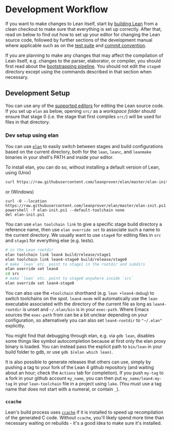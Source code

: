 # Development Workflow

If you want to make changes to Lean itself, start by [building Lean](../make/index.html) from a clean checkout to make sure that everything is set up correctly.
After that, read on below to find out how to set up your editor for changing the Lean source code, followed by further sections of the development manual where applicable such as on the [test suite](testing.md) and [commit convention](commit_convention.md).

If you are planning to make any changes that may affect the compilation of Lean itself, e.g. changes to the parser, elaborator, or compiler, you should first read about the [bootstrapping pipeline](bootstrap.md).
You should not edit the `stage0` directory except using the commands described in that section when necessary.

## Development Setup

You can use any of the [supported editors](../setup.md) for editing the Lean source code.
If you set up `elan` as below, opening `src/` as a *workspace folder* should ensure that stage 0 (i.e. the stage that first compiles `src/`) will be used for files in that directory.

### Dev setup using elan

You can use [`elan`](https://github.com/leanprover/elan) to easily
switch between stages and build configurations based on the current
directory, both for the `lean`, `leanc`, and `leanmake` binaries in your shell's
PATH and inside your editor.

To install elan, you can do so, without installing a default version of Lean, using (Unix)

```bash
curl https://raw.githubusercontent.com/leanprover/elan/master/elan-init.sh -sSf | sh -s -- --default-toolchain none
```
or (Windows)
```
curl -O --location https://raw.githubusercontent.com/leanprover/elan/master/elan-init.ps1
powershell -f elan-init.ps1 --default-toolchain none
del elan-init.ps1
```

You can use `elan toolchain link` to give a specific stage build
directory a reference name, then use `elan override set` to associate
such a name to the current directory. We usually want to use `stage0`
for editing files in `src` and `stage1` for everything else (e.g.
tests).
```bash
# in the Lean rootdir
elan toolchain link lean4 build/release/stage1
elan toolchain link lean4-stage0 build/release/stage0
# make `lean` etc. point to stage1 in the rootdir and subdirs
elan override set lean4
cd src
# make `lean` etc. point to stage0 anywhere inside `src`
elan override set lean4-stage0
```

You can also use the `+toolchain` shorthand (e.g. `lean +lean4-debug`) to switch
toolchains on the spot. `lean4-mode` will automatically use the `lean` executable
associated with the directory of the current file as long as `lean4-rootdir` is
unset and `~/.elan/bin` is in your `exec-path`. Where Emacs sources the
`exec-path` from can be a bit unclear depending on your configuration, so
alternatively you can also set `lean4-rootdir` to `"~/.elan"` explicitly.

You might find that debugging through elan, e.g. via `gdb lean`, disables some
things like symbol autocompletion because at first only the elan proxy binary
is loaded. You can instead pass the explicit path to `bin/lean` in your build
folder to gdb, or use `gdb $(elan which lean)`.

It is also possible to generate releases that others can use,
simply by pushing a tag to your fork of the Lean 4 github repository
(and waiting about an hour; check the `Actions` tab for completion).
If you push `my-tag` to a fork in your github account `my_name`,
you can then put `my_name/lean4:my-tag` in your `lean-toolchain` file in a project using `lake`.
(You must use a tag name that does not start with a numeral, or contain `_`).

### `ccache`

Lean's build process uses [`ccache`](https://ccache.dev/) if it is
installed to speed up recompilation of the generated C code. Without
`ccache`, you'll likely spend more time than necessary waiting on
rebuilds - it's a good idea to make sure it's installed.
